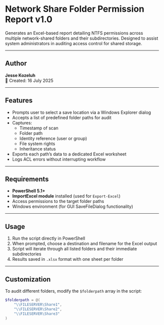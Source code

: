 # Network Share Folder Permission Report v1.0

Generates an Excel-based report detailing NTFS permissions across multiple network-shared folders and their subdirectories. Designed to assist system administrators in auditing access control for shared storage.

---

## Author

**Jesse Kozeluh**  
📅 Created: 16 July 2025

---

## Features

- Prompts user to select a save location via a Windows Explorer dialog
- Accepts a list of predefined folder paths for audit
- Captures:
  - Timestamp of scan
  - Folder path
  - Identity reference (user or group)
  - File system rights
  - Inheritance status
- Exports each path’s data to a dedicated Excel worksheet
- Logs ACL errors without interrupting workflow

---

## Requirements

- **PowerShell 5.1+**
- **ImportExcel module** installed (used for `Export-Excel`)
- Access permissions to the target folder paths
- Windows environment (for GUI SaveFileDialog functionality)

---

## Usage

1. Run the script directly in PowerShell
2. When prompted, choose a destination and filename for the Excel output
3. Script will iterate through all listed folders and their immediate subdirectories
4. Results saved in `.xlsx` format with one sheet per folder

---

## Customization

To audit different folders, modify the `$folderpath` array in the script:

```powershell
$folderpath = @(
    "\\FILESERVER\Share1",
    "\\FILESERVER\Share2",
    "\\FILESERVER\Share3"
)
